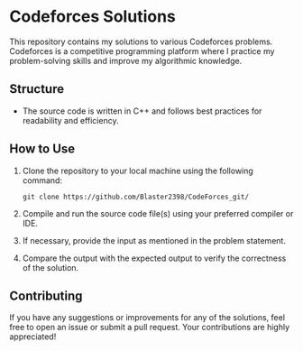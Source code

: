 # Codeforces Solutions

This repository contains my solutions to various Codeforces problems. Codeforces is a competitive programming platform where I practice my problem-solving skills and improve my algorithmic knowledge.

## Structure
- The source code is written in C++ and follows best practices for readability and efficiency.

## How to Use

1. Clone the repository to your local machine using the following command:
    ```
    git clone https://github.com/Blaster2398/CodeForces_git/
    ```

2. Compile and run the source code file(s) using your preferred compiler or IDE.

3. If necessary, provide the input as mentioned in the problem statement.

4. Compare the output with the expected output to verify the correctness of the solution.

## Contributing

If you have any suggestions or improvements for any of the solutions, feel free to open an issue or submit a pull request. Your contributions are highly appreciated!


